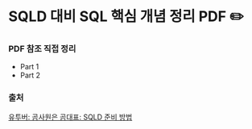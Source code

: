 # SQLD 대비 SQL 핵심 개념 정리 PDF ✏️

### PDF 참조 직접 정리

- Part 1
- Part 2

### 출처

[유투버: 곰사원은 곰대표: SQLD 준비 방법](https://www.youtube.com/watch?v=llk__mId4yQ&t=399s)